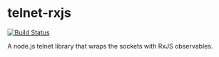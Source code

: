 # telnet-rxjs
[![Build Status](https://travis-ci.org/herrevilkitten/telnet-rxjs.svg?branch=master)](https://travis-ci.org/herrevilkitten/telnet-rxjs)

A node.js telnet library that wraps the sockets with RxJS observables.

